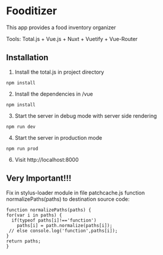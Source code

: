# Fooditizer
This app provides a food inventory organizer

Tools: Total.js + Vue.js + Nuxt + Vuetify + Vue-Router

## Installation

1. Install the total.js in project directory
  
  ```
npm install 
  ```

2. Install the dependencies in /vue

  ```
npm install
  ```

3. Start the server in debug mode with server side rendering

  ```
  npm run dev
  ```

4. Start the server in production mode

  ```
  npm run prod
  ```

6. Visit http://localhost:8000


## Very Important!!!
Fix in stylus-loader module in file patchcache.js function normalizePaths(paths) to destination source code:
  ```
function normalizePaths(paths) {
  for(var i in paths) {
    if(typeof paths[i]!=='function') 
      paths[i] = path.normalize(paths[i]);
   // else console.log('function',paths[i]);
  }
  return paths;
}
  ```
